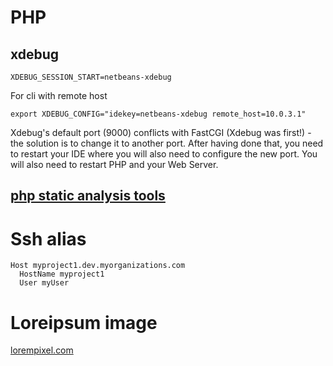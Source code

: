 # PHP

## xdebug
```shell
XDEBUG_SESSION_START=netbeans-xdebug
```
For cli with remote host
```shell
export XDEBUG_CONFIG="idekey=netbeans-xdebug remote_host=10.0.3.1"
```

Xdebug's default port (9000) conflicts with FastCGI (Xdebug was first!) - the solution is to change it to another port. After having done that, you need to restart your IDE where you will also need to configure the new port. You will also need to restart PHP and your Web Server.

## [php static analysis tools](https://github.com/exakat/php-static-analysis-tools)

# Ssh alias
```
Host myproject1.dev.myorganizations.com
  HostName myproject1
  User myUser
```

# Loreipsum image
[lorempixel.com](http://lorempixel.com/)
